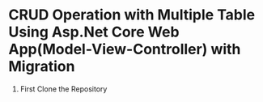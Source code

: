 # CRUD Operation with Multiple Table Using Asp.Net Core Web App(Model-View-Controller) with Migration

1. First Clone the Repository
   
